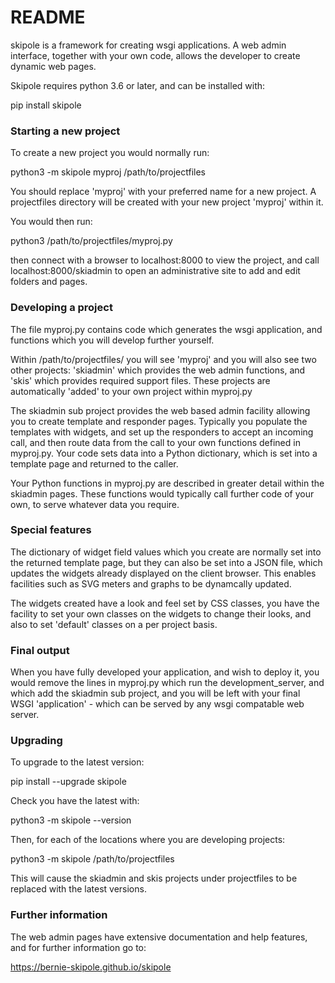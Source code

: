 # README #

skipole is a framework for creating wsgi applications. A web admin interface, together with your own code, allows the developer to create dynamic web pages.

Skipole requires python 3.6 or later, and can be installed with:

pip install skipole
 
### Starting a new project ###

To create a new project you would normally run:

python3 -m skipole myproj /path/to/projectfiles

You should replace 'myproj' with your preferred name for a new project. A projectfiles directory will be created with your new project 'myproj' within it.

You would then run:

python3 /path/to/projectfiles/myproj.py

then connect with a browser to localhost:8000 to view the project, and call localhost:8000/skiadmin to open an administrative site to add and edit folders and pages.

### Developing a project ###

The file myproj.py contains code which generates the wsgi application, and functions which you will develop further yourself.

Within /path/to/projectfiles/ you will see 'myproj' and you will also see two other projects: 'skiadmin' which provides the web admin functions, and 'skis' which provides required support files. These projects are automatically 'added' to your own project within myproj.py

The skiadmin sub project provides the web based admin facility allowing you to create template and responder pages. Typically you populate the templates with widgets, and set up the responders to accept an incoming call, and then route data from the call to your own functions defined in myproj.py. Your code sets data into a Python dictionary, which is set into a template page and returned to the caller.

Your Python functions in myproj.py are described in greater detail within the skiadmin pages. These functions would typically call further code of your own, to serve whatever data you require.

### Special features ###

The dictionary of widget field values which you create are normally set into the returned template page, but they can also be set into a JSON file, which updates the widgets already displayed on the client browser. This enables facilities such as SVG meters and graphs to be dynamcally updated.

The widgets created have a look and feel set by CSS classes, you have the facility to set your own classes on the widgets to change their looks, and also to set 'default' classes on a per project basis.

### Final output ###

When you have fully developed your application, and wish to deploy it, you would remove the lines in myproj.py which run the development_server, and which add the skiadmin sub project, and you will be left with your final WSGI 'application' - which can be served by any wsgi compatable web server.

### Upgrading ###

To upgrade to the latest version:

pip install --upgrade skipole

Check you have the latest with:

python3 -m skipole --version

Then, for each of the locations where you are developing projects:

python3 -m skipole /path/to/projectfiles

This will cause the skiadmin and skis projects under projectfiles to be replaced with the latest versions.

### Further information ###

The web admin pages have extensive documentation and help features, and for further information go to:

https://bernie-skipole.github.io/skipole


